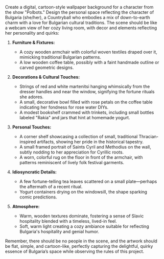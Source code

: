 Create a digital, cartoon-style wallpaper background for a character from the show "Polbots." Design the personal space reflecting the character of Bulgaria (she/her), a Countryball who embodies a mix of down-to-earth charm with a love for Bulgarian cultural traditions. The scene should be like a webcam view of her cozy living room, with decor and elements reflecting her personality and quirks:

1. **Furniture & Fixtures:**
   - A cozy wooden armchair with colorful woven textiles draped over it, mimicking traditional Bulgarian patterns.
   - A low wooden coffee table, possibly with a faint handmade outline or carved geometric designs.

2. **Decorations & Cultural Touches:**
   - Strings of red and white martenitsi hanging whimsically from the dresser handles and near the window, signifying the fortune rituals she adores.
   - A small, decorative bowl filled with rose petals on the coffee table indicating her fondness for rose water DIYs.
   - A modest bookshelf crammed with trinkets, including small bottles labeled "Rakia" and jars that hint at homemade yogurt.

3. **Personal Touches:**
   - A corner shelf showcasing a collection of small, traditional Thracian-inspired artifacts, showing her pride in the historical tapestry.
   - A small framed portrait of Saints Cyril and Methodius on the wall, subtly nodding to her appreciation for Cyrillic roots.
   - A worn, colorful rug on the floor in front of the armchair, with patterns reminiscent of lively folk festival garments.

4. **Idiosyncratic Details:**
   - A few fortune-telling tea leaves scattered on a small plate—perhaps the aftermath of a recent ritual.
   - Yogurt containers drying on the windowsill, the shape sparking comic predictions.

5. **Atmosphere:**
   - Warm, wooden textures dominate, fostering a sense of Slavic hospitality blended with a timeless, lived-in feel.
   - Soft, warm light creating a cozy ambiance suitable for reflecting Bulgaria's hospitality and genial humor.

Remember, there should be no people in the scene, and the artwork should be flat, simple, and cartoon-like, perfectly capturing the delightful, quirky essence of Bulgaria’s space while observing the rules of this project.